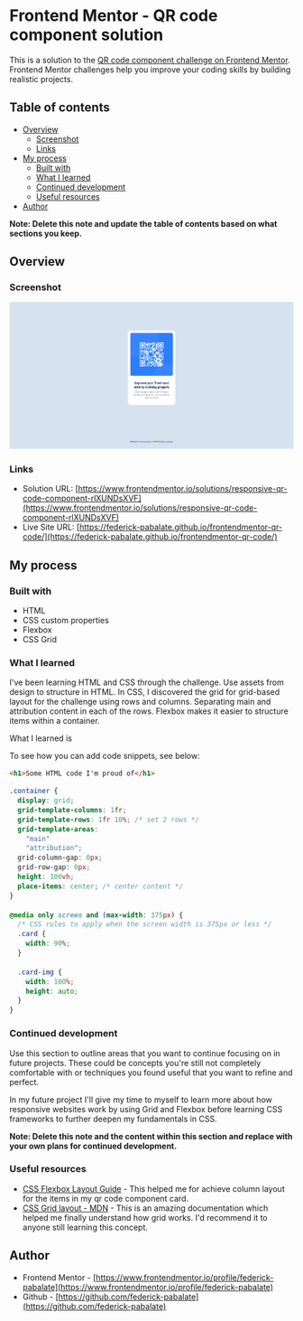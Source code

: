 # Frontend Mentor - QR code component solution

This is a solution to the [QR code component challenge on Frontend Mentor](https://www.frontendmentor.io/challenges/qr-code-component-iux_sIO_H). Frontend Mentor challenges help you improve your coding skills by building realistic projects.

## Table of contents

- [Overview](#overview)
  - [Screenshot](#screenshot)
  - [Links](#links)
- [My process](#my-process)
  - [Built with](#built-with)
  - [What I learned](#what-i-learned)
  - [Continued development](#continued-development)
  - [Useful resources](#useful-resources)
- [Author](#author)

**Note: Delete this note and update the table of contents based on what sections you keep.**

## Overview

### Screenshot

![](./screenshot.png)

### Links

- Solution URL: [https://www.frontendmentor.io/solutions/responsive-qr-code-component-rlXUNDsXVF](https://www.frontendmentor.io/solutions/responsive-qr-code-component-rlXUNDsXVF)
- Live Site URL: [https://federick-pabalate.github.io/frontendmentor-qr-code/](https://federick-pabalate.github.io/frontendmentor-qr-code/)

## My process

### Built with

- HTML
- CSS custom properties
- Flexbox
- CSS Grid

### What I learned

I've been learning HTML and CSS through the challenge. Use assets from design to structure in HTML. In CSS, I discovered the grid for grid-based layout for the challenge using rows and columns. Separating main and attribution content in each of the rows. Flexbox makes it easier to structure items within a container.

What I learned is

To see how you can add code snippets, see below:

```html
<h1>Some HTML code I'm proud of</h1>
```

```css
.container {
  display: grid;
  grid-template-columns: 1fr;
  grid-template-rows: 1fr 10%; /* set 2 rows */
  grid-template-areas:
    "main"
    "attribution";
  grid-column-gap: 0px;
  grid-row-gap: 0px;
  height: 100vh;
  place-items: center; /* center content */
}

@media only screen and (max-width: 375px) {
  /* CSS rules to apply when the screen width is 375px or less */
  .card {
    width: 90%;
  }

  .card-img {
    width: 100%;
    height: auto;
  }
}
```

### Continued development

Use this section to outline areas that you want to continue focusing on in future projects. These could be concepts you're still not completely comfortable with or techniques you found useful that you want to refine and perfect.

In my future project I'll give my time to myself to learn more about how responsive websites work by using Grid and Flexbox before learning CSS frameworks to further deepen my fundamentals in CSS.

**Note: Delete this note and the content within this section and replace with your own plans for continued development.**

### Useful resources

- [CSS Flexbox Layout Guide](https://css-tricks.com/snippets/css/a-guide-to-flexbox/) - This helped me for achieve column layout for the items in my qr code component card.
- [CSS Grid layout - MDN](https://developer.mozilla.org/en-US/docs/Web/CSS/CSS_grid_layout) - This is an amazing documentation which helped me finally understand how grid works. I'd recommend it to anyone still learning this concept.

## Author

- Frontend Mentor - [https://www.frontendmentor.io/profile/federick-pabalate](https://www.frontendmentor.io/profile/federick-pabalate)
- Github - [https://github.com/federick-pabalate](https://github.com/federick-pabalate)
